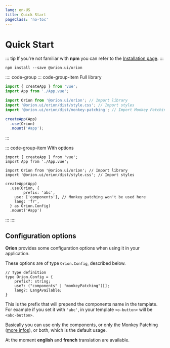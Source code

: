 ```yaml
---
lang: en-US
title: Quick Start
pageClass: 'no-toc'
---
```


# Quick Start

::: tip
If you're not familiar with **npm** you can refer to the [Installation page](installation.md).
:::

``` sh:no-line-numbers
npm install --save @orion.ui/orion
```

:::: code-group
::: code-group-item Full library
```ts {4,5,6,9}
import { createApp } from 'vue';
import App from './App.vue';

import Orion from '@orion.ui/orion'; // Import library
import '@orion.ui/orion/dist/style.css'; // Import styles
import '@orion.ui/orion/dist/monkey-patching'; // Import Monkey Patching definition file

createApp(App)
  .use(Orion)
  .mount('#app');
```
:::

::: code-group-item With options
```ts{8-12}
import { createApp } from 'vue';
import App from './App.vue';

import Orion from '@orion.ui/orion'; // Import library
import '@orion.ui/orion/dist/style.css'; // Import styles

createApp(App)
  .use(Orion, {
		prefix: 'abc',
    use: ['components'], // Monkey patching won't be used here
    lang: 'fr',
  } as Orion.Config)
  .mount('#app')
```
:::
::::

## Configuration options

**Orion** provides some configuration options when using it in your application.

These options are of type `Orion.Config`, described below.

<type-description>

```ts:no-line-numbers
// Type definition
type Orion.Config = {
	prefix?: string;
	use?: ("components" | "monkeyPatching")[];
	lang?: LangAvailable;
}
```

<prop-description name="prefix" type="string" value="'o'">

This is the prefix that will prepend the components name in the template.\
For example if you set it with `'abc'`, in your template `<o-button>` will be `<abc-button>`.

</prop-description>

<prop-description name="use" type="('components' | 'monkeyPatching')[]" value="['components', 'monkeyPatching']">

Basically you can use only the components, or only the Monkey Patching ([more infos](monkey-patching.md)), or both, which is the default usage.

</prop-description>

<prop-description name="lang" type="'en' | 'fr'" value="'en'">

At the moment **english** and **french** translation are available.

</prop-description>

</type-description>

